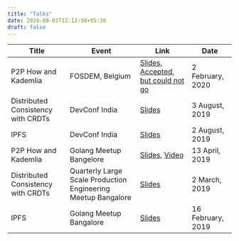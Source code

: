 ```yaml
---
title: "Talks"
date: 2020-08-01T12:13:58+05:30
draft: false
---
```


|Title|Event|Link|Date|
|-----|-----|----|----|
| P2P How and Kademlia | FOSDEM, Belgium | [Slides](/pdfs/P2P_how_and_Kademlia.pdf), [Accepted, but could not go](/imgs/fosdem.png)| 2 February, 2020 |
| Distributed Consistency with CRDTs | DevConf India | [Slides](/pdfs/Distributed_Consistency_with_CRDTs.pdf) |3 August, 2019 |
| IPFS | DevConf India | [Slides](/pdfs/IPFS_at_DevConfIN.pdf) | 2 August, 2019 |
| P2P How and Kademlia | Golang Meetup Bangelore | [Slides](/pdfs/P2P_how_and_Kademlia.pdf), [Video](https://youtu.be/HGe_3EX0XZ8?t=7849)| 13 April, 2019 |
| Distributed Consistency with CRDTs | Quarterly Large Scale Production Engineering Meetup Bangalore | [Slides](/pdfs/Distributed_Consistency_with_CRDTs.pdf) | 2 March, 2019 
| IPFS | Golang Meetup Bangalore | [Slides](/pdfs/IPFS_at_Golang_Bangalore.pdf) |16 February, 2019 |